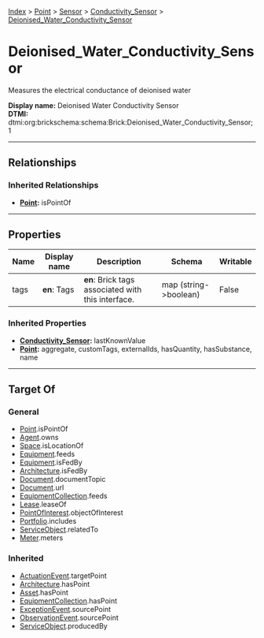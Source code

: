 [Index](../../../index.md) > [Point](../../Point.md) > [Sensor](../Sensor.md) > [Conductivity_Sensor](Conductivity_Sensor.md) > [Deionised_Water_Conductivity_Sensor](#)
# Deionised_Water_Conductivity_Sensor

Measures the electrical conductance of deionised water


**Display name:** Deionised Water Conductivity Sensor<br />
**DTMI:** dtmi:org:brickschema:schema:Brick:Deionised_Water_Conductivity_Sensor;1

---

## Relationships

### Inherited Relationships
* **[Point](../../Point.md):** isPointOf

---

## Properties

|Name|Display name|Description|Schema|Writable|
|-|-|-|-|-|
|tags|**en**: Tags|**en**: Brick tags associated with this interface.|map (string->boolean)|False|
### Inherited Properties
* **[Conductivity_Sensor](Conductivity_Sensor.md):** lastKnownValue
* **[Point](../../Point.md):** aggregate, customTags, externalIds, hasQuantity, hasSubstance, name

---

## Target Of
### General
* [Point](../../Point.md).isPointOf
* [Agent](../../../Agent/Agent.md).owns
* [Space](../../../Space/Space.md).isLocationOf
* [Equipment](../../../Asset/Equipment/Equipment.md).feeds
* [Equipment](../../../Asset/Equipment/Equipment.md).isFedBy
* [Architecture](../../../Space/Architecture/Architecture.md).isFedBy
* [Document](../../../Information/Document/Document.md).documentTopic
* [Document](../../../Information/Document/Document.md).url
* [EquipmentCollection](../../../Collection/Equipment-.md).feeds
* [Lease](../../../Event/Lease.md).leaseOf
* [PointOfInterest](../../../Information/PointOfInterest.md).objectOfInterest
* [Portfolio](../../../Collection/Portfolio.md).includes
* [ServiceObject](../../../Information/ServiceObject/ServiceObject.md).relatedTo
* [Meter](../../../Asset/Equipment/Meter/Meter.md).meters
### Inherited
* [ActuationEvent](../../../Event/Point-/ActuationEvent.md).targetPoint
* [Architecture](../../../Space/Architecture/Architecture.md).hasPoint
* [Asset](../../../Asset/Asset.md).hasPoint
* [EquipmentCollection](../../../Collection/Equipment-.md).hasPoint
* [ExceptionEvent](../../../Event/Point-/ExceptionEvent.md).sourcePoint
* [ObservationEvent](../../../Event/Point-/ObservationEvent/ObservationEvent.md).sourcePoint
* [ServiceObject](../../../Information/ServiceObject/ServiceObject.md).producedBy
